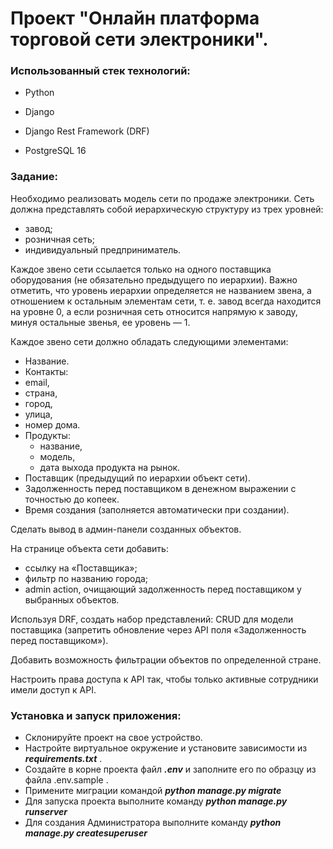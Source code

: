 <h1>Проект "Онлайн платформа торговой сети электроники".</h1> 

<h3>Использованный стек технологий:</h3>

* Python 

* Django

* Django Rest Framework (DRF)

* PostgreSQL 16

<h3>Задание:</h3>

Необходимо реализовать модель сети по продаже электроники.
Сеть должна представлять собой иерархическую структуру из трех уровней:

* завод;
* розничная сеть;
* индивидуальный предприниматель.

Каждое звено сети ссылается только на одного поставщика оборудования (не обязательно предыдущего по иерархии). 
Важно отметить, что уровень иерархии определяется не названием звена, а отношением к остальным элементам сети, 
т. е. завод всегда находится на уровне 0, а если розничная сеть относится напрямую к заводу, минуя остальные звенья, 
ее уровень — 1.

Каждое звено сети должно обладать следующими элементами:
* Название.
* Контакты:
* email,
* страна,
* город,
* улица,
* номер дома.
* Продукты:
  * название,
  * модель,
  * дата выхода продукта на рынок.
* Поставщик (предыдущий по иерархии объект сети).
* Задолженность перед поставщиком в денежном выражении с точностью до копеек.
* Время создания (заполняется автоматически при создании).

Сделать вывод в админ-панели созданных объектов.
  
На странице объекта сети добавить:
* ссылку на «Поставщика»;
* фильтр по названию города;
* admin action, очищающий задолженность перед поставщиком у выбранных объектов.

Используя DRF, создать набор представлений:
CRUD для модели поставщика (запретить обновление через API поля «Задолженность перед поставщиком»).

Добавить возможность фильтрации объектов по определенной стране.

Настроить права доступа к API так, чтобы только активные сотрудники имели доступ к API.

<h3>Установка и запуск приложения:</h3>

* Склонируйте проект на свое устройство.
* Настройте виртуальное окружение и установите зависимости из ***requirements.txt*** .
* Создайте в корне проекта файл ***.env*** и заполните его по образцу из файла .env.sample .
* Примените миграции командой ***python manage.py migrate***
* Для запуска проекта выполните команду ***python manage.py runserver***
* Для создания Администратора выполните команду ***python manage.py createsuperuser***
